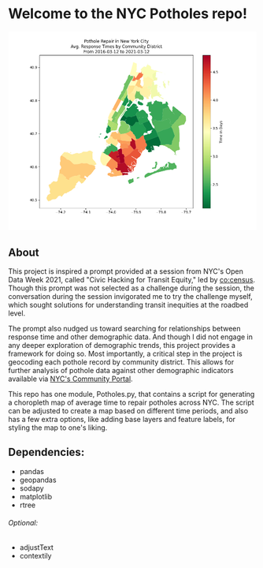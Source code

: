 # Welcome to the NYC Potholes repo!
![Pothole repair times by NYC Community Board, 3/12/2016-3/12/2021](https://github.com/tal-z/NYCPotHoles/blob/master/NYCPotholeMap.png)

## About
This project is inspired a prompt provided at a session from NYC's Open Data Week 2021, called "Civic Hacking for Transit Equity," led by [co:census](https://cocensus.io). Though this prompt was not selected as a challenge during the session, the conversation during the session invigorated me to try the challenge myself, which sought solutions for understanding transit inequities at the roadbed level. 

The prompt also nudged us toward searching for relationships between response time and other demographic data. And though I did not engage in any deeper exploration of demographic trends, this project provides a framework for doing so. Most importantly, a critical step in the project is geocoding each pothole record by community district. This allows for further analysis of pothole data against other demographic indicators available via [NYC's Community Portal](https://www1.nyc.gov/site/planning/community/community-portal.page).


This repo has one module, Potholes.py, that contains a script for generating a choropleth map of average time to repair potholes across NYC. The script can be adjusted to create a map based on different time periods, and also has a few extra options, like adding base layers and feature labels, for styling the map to one's liking.


## Dependencies:
- pandas
- geopandas
- sodapy
- matplotlib
- rtree

###### Optional:
- adjustText
- contextily